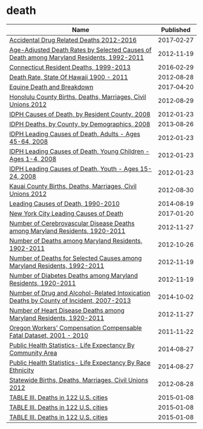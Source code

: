 # death

Name | Published
---- | ---------
[Accidental Drug Related Deaths 2012-2016](../datasets/rybz-nyjw.md) | 2017&#x2011;02&#x2011;27
[Age-Adjusted Death Rates by Selected Causes of Death among Maryland Residents, 1992-2011](../datasets/i4x2-3kc7.md) | 2012&#x2011;11&#x2011;19
[Connecticut Resident Deaths, 1999-2013](../datasets/ie5j-mz6w.md) | 2016&#x2011;02&#x2011;29
[Death Rate, State Of Hawaii 1900 - 2011](../datasets/xa5e-sayp.md) | 2012&#x2011;08&#x2011;28
[Equine Death and Breakdown](../datasets/q6ts-kwhk.md) | 2017&#x2011;04&#x2011;20
[Honolulu County Births, Deaths, Marriages, Civil Unions 2012](../datasets/bxc7-28ys.md) | 2012&#x2011;08&#x2011;29
[IDPH Causes of Death, by Resident County, 2008](../datasets/suss-ypb3.md) | 2012&#x2011;01&#x2011;23
[IDPH Deaths, by County, by Demographics, 2008](../datasets/rn7k-zv4s.md) | 2013&#x2011;08&#x2011;26
[IDPH Leading Causes of Death, Adults - Ages 45-64, 2008](../datasets/kait-c3i5.md) | 2012&#x2011;01&#x2011;23
[IDPH Leading Causes of Death, Young Children - Ages 1-4, 2008](../datasets/6i2z-c3xh.md) | 2012&#x2011;01&#x2011;23
[IDPH Leading Causes of Death, Youth - Ages 15-24, 2008](../datasets/7yct-c7in.md) | 2012&#x2011;01&#x2011;23
[Kauai County Births, Deaths, Marriages, Civil Unions 2012](../datasets/u2ph-i4am.md) | 2012&#x2011;08&#x2011;30
[Leading Causes of Death, 1990-2010](../datasets/t224-vrp2.md) | 2014&#x2011;08&#x2011;19
[New York City Leading Causes of Death](../datasets/jb7j-dtam.md) | 2017&#x2011;01&#x2011;20
[Number of Cerebrovascular Disease Deaths among Maryland Residents, 1920-2011](../datasets/ftc8-4w42.md) | 2012&#x2011;11&#x2011;27
[Number of Deaths among Maryland Residents, 1902-2011](../datasets/97pp-kdid.md) | 2012&#x2011;10&#x2011;26
[Number of Deaths for Selected Causes among Maryland Residents, 1992-2011](../datasets/vbug-jt5v.md) | 2012&#x2011;11&#x2011;19
[Number of Diabetes Deaths among Maryland Residents, 1920-2011](../datasets/smru-f5wc.md) | 2012&#x2011;11&#x2011;19
[Number of Drug and Alcohol-Related Intoxication Deaths by County of Incident, 2007-2013](../datasets/eprz-kexz.md) | 2014&#x2011;10&#x2011;02
[Number of Heart Disease Deaths among Maryland Residents, 1920-2011](../datasets/x7bj-p425.md) | 2012&#x2011;11&#x2011;27
[Oregon Workers' Compensation Compensable Fatal Dataset, 2001 - 2010](../datasets/7e2w-n5dn.md) | 2011&#x2011;11&#x2011;22
[Public Health Statistics- Life Expectancy By Community Area](../datasets/qjr3-bm53.md) | 2014&#x2011;08&#x2011;27
[Public Health Statistics- Life Expectancy By Race Ethnicity](../datasets/3qdj-cqb8.md) | 2014&#x2011;08&#x2011;27
[Statewide Births, Deaths, Marriages, Civil Unions 2012](../datasets/bhtq-x545.md) | 2012&#x2011;08&#x2011;28
[TABLE III. Deaths in 122 U.S. cities](../datasets/qpap-3u8w.md) | 2015&#x2011;01&#x2011;08
[TABLE III. Deaths in 122 U.S. cities](../datasets/qpap-3u8w.md) | 2015&#x2011;01&#x2011;08
[TABLE III. Deaths in 122 U.S. cities](../datasets/qpap-3u8w.md) | 2015&#x2011;01&#x2011;08

